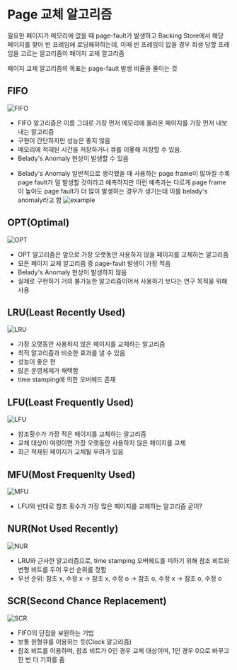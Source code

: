 # Page 교체 알고리즘

필요한 페이지가 메모리에 없을 때 page-fault가 발생하고 Backing Store에서 해당 페이지를 찾아 빈 프레임에 로딩해햐하는데, 이때 빈 프레임이 없을 경우 희생 당할  프레임을 고르는 알고리즘이 페이지 교체 알고리즘

페이지 교체 알고리즘의 목표는 page-fault 발생 비율을 줄이는 것

## FIFO

![FIFO](https://blog.kakaocdn.net/dn/bGqpiD/btrpdovhuvd/9JIyEkk7DUmK6uCeO2ud40/img.png)
- FIFO 알고리즘은 이름 그대로 가장 먼저 메모리에 올라온 페이지를 가장 먼저 내보내는 알고리즘
- 구현이 간단하지만 성능은 좋지 않음
- 메모리에 적재된 시간을 저장하거나 큐를 이욯해 저장할 수 있음.
- Belady's Anomaly 현상이 발생할 수 있음

* Belady's Anomaly
일반적으로 생각했을 때 사용하는 page frame이 많아질 수록 page fault가 덜 발생할 것이라고 예측하지만 이런 예측과는 다르게 page frame이 높아도 page fault가 더 많이 발생하는 경우가 생기는데 이를 belady's anomaly라고 함
![example](https://mblogthumb-phinf.pstatic.net/data42/2008/11/11/49/belady%2527s-anomaly_cookatrice.gif?type=w800)

## OPT(Optimal)

![OPT](https://blog.kakaocdn.net/dn/etkbwZ/btro8wOpRuo/yrVmZdpsBI8PienpO92bc0/img.png)
- OPT 알고리즘은 앞으로 가장 오랫동안 사용하지 않을 페이지를 교체하는 알고리즘
- 모든 페이지 교체 알고리즘 중 page-fault 발생이 가장 적음
- Belady's Anomaly 현상이 발생하지 않음
- 실제로 구현하기 거의 불가능한 알고리즘이어서 사용하기 보다는 연구 목적을 위해 사용

## LRU(Least Recently Used)

![LRU](https://blog.kakaocdn.net/dn/4z1Wa/btro38mZn1V/2k9TKkjOJiGm7A9LkCndR1/img.png)
- 가장 오랫동안 사용하지 않은 페이지를 교체하는 알고리즘
- 최적 알고리즘과 비슷한 효과를 낼 수 있음
- 성능이 좋은 편
- 많은 운영체제가 채택함
- time stamping에 의한 오버헤드 존재

## LFU(Least Frequently Used)

![LFU](https://blog.kakaocdn.net/dn/k3rlo/btro8xT5B3y/DU9CSseZMbyWRwuo6X230K/img.png)
- 참조횟수가 가장 적은 페이지를 교체하는 알고리즘
- 교체 대상이 여럿이면 가장 오랫동안 사용하지 않은 페이지를 교체
- 최근 적재된 페이지가 교체될 우려가 있음

## MFU(Most Frequenlty Used)

![MFU](https://blog.kakaocdn.net/dn/bcvcNG/btroVqoH7Ic/RFGqK4Lsiqls1FfXGN4Fs1/img.png)
- LFU와 반대로 참조 횟수가 가장 많은 페이지를 교체하는 알고리즘
굳이?

## NUR(Not Used Recently)

![NUR](https://blog.kakaocdn.net/dn/C9OaF/btrmY5SOBut/mSCrnGLVbPnKdxG1eeUuW1/img.png)
- LRU와 근사한 알고리즘으로, time stamping 오버헤드를 피하기 위해 참조 비트와 변형 비트를 두어 우선 순위를 정함
- 우선 순위: 참조 x, 수정 x -> 참조 x, 수정 o -> 참조 o, 수정 x -> 참조 o, 수정 o

## SCR(Second Chance Replacement)
![SCR](https://blog.kakaocdn.net/dn/b0vmFA/btrmYdjwJ26/FELwkyLAX64kzH54Ns6FTK/img.png)
- FIFO의 단점을 보완하는 기법
- 보통 원형큐를 이용하는 듯(Clock 알고리즘)
- 참조 비트를 이용하며, 참조 비트가 0인 경우 교체 대상이며, 1인 경우 0으로 바꾸고 한 번 더 기회를 줌
